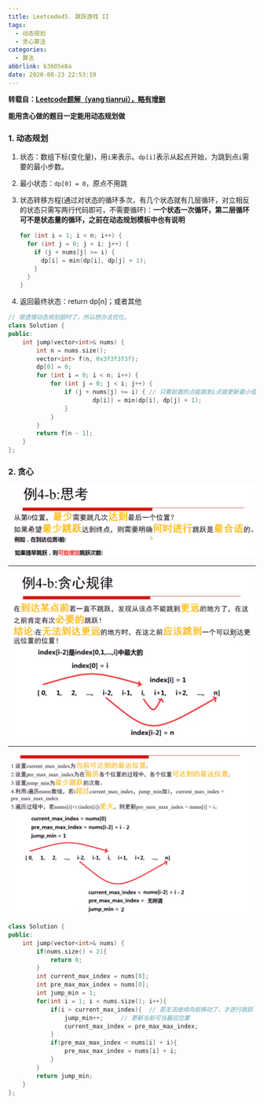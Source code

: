 ```yaml
---
title: Leetcode45. 跳跃游戏 II
tags:
  - 动态规划
  - 贪心算法
categories:
  - 算法
abbrlink: b3605e8a
date: 2020-08-23 22:53:19
---
```


**转载自：[Leetcode题解（yang tianrui），略有增删](https://leetcode-cn.com/problems/jump-game-ii/)**

<!-- more -->

**能用贪心做的题目一定能用动态规划做**

### 1. 动态规划

1. 状态：数组下标(变化量)，用`i`来表示。`dp[i]`表示从起点开始，为跳到点`i`需要的最小步数。

2. 最小状态：`dp[0] = 0`，原点不用跳

3. 状态转移方程(通过对状态的循环多次，有几个状态就有几层循环，对立相反的状态只需写两行代码即可，不需要循环)：**一个状态一次循环，第二层循环可不是状态量的循环，之前在动态规划模板中也有说明**

   ```c++
   for (int i = 1; i < n; i++) {
     for (int j = 0; j < i; j++) { 
       if (j + nums[j] >= i) { 
         dp[i] = min(dp[i], dp[j] + 1);
       }
     }
   }
   ```
   
4. 返回最终状态：return dp[n]；或者其他

```c++
// 很遗憾动态规划超时了，所以想办法优化。
class Solution {
public:
    int jump(vector<int>& nums) {
        int n = nums.size();
        vector<int> f(n, 0x3f3f3f3f);
      	dp[0] = 0;
        for (int i = 0; i < n; i++) {
            for (int j = 0; j < i; j++) { 
              	if (j + nums[j] >= i) { // 只要前面的点能跳到i点就更新最小值
                		dp[i]] = min(dp[i], dp[j] + 1);
                }
            }
        }
        return f[n - 1];
    }
};
```

### 2. 贪心

![1598194823358](./Leetcode45-跳跃游戏-II/1598194823358.png)

***

![1598194857918](./Leetcode45-跳跃游戏-II/1598194857918.png)

***

![1598195045238](./Leetcode45-跳跃游戏-II/1598195045238.png)

```c++
class Solution {
public:
    int jump(vector<int>& nums) {
        if(nums.size() < 2){
            return 0;
        }
        int current_max_index = nums[0];
        int pre_max_max_index = nums[0];
        int jump_min = 1;
        for(int i = 1; i < nums.size(); i++){
            if(i > current_max_index){  // 若无法继续向前移动了，才进行跳跃
                jump_min++;     // 更新当前可当最远位置
                current_max_index = pre_max_max_index;
            }
            if(pre_max_max_index < nums[i] + i){
                pre_max_max_index = nums[i] + i;
            }
        }
        return jump_min;
    }
};
```

